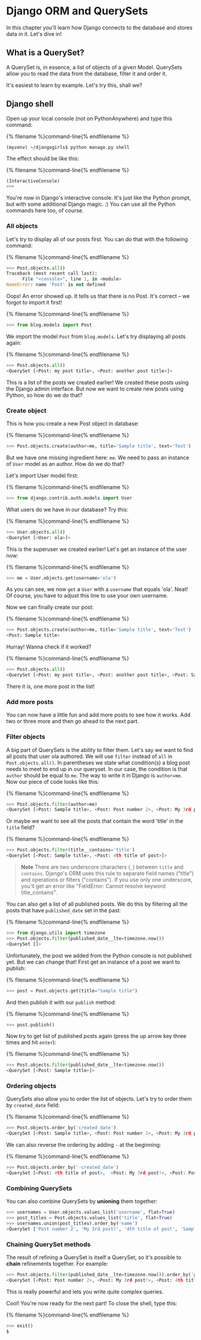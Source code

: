 # Django ORM and QuerySets

In this chapter you'll learn how Django connects to the database and stores data in it. Let's dive in!


## What is a QuerySet?

A QuerySet is, in essence, a list of objects of a given Model. QuerySets allow you to read the data from the database, filter it and order it.

It's easiest to learn by example. Let's try this, shall we?


## Django shell

Open up your local console (not on PythonAnywhere) and type this command:

{% filename %}command-line{% endfilename %}
```
(myvenv) ~/djangogirls$ python manage.py shell
```

The effect should be like this:

{% filename %}command-line{% endfilename %}
```python
(InteractiveConsole)
>>>
```

You're now in Django's interactive console. It's just like the Python prompt, but with some additional Django magic. :)  You can use all the Python commands here too, of course.


### All objects

Let's try to display all of our posts first. You can do that with the following command:

{% filename %}command-line{% endfilename %}
```python
>>> Post.objects.all()
Traceback (most recent call last):
      File "<console>", line 1, in <module>
NameError: name 'Post' is not defined
```

Oops! An error showed up. It tells us that there is no Post. It's correct – we forgot to import it first!

{% filename %}command-line{% endfilename %}
```python
>>> from blog.models import Post
```

We import the model `Post` from `blog.models`. Let's try displaying all posts again:

{% filename %}command-line{% endfilename %}
```python
>>> Post.objects.all()
<QuerySet [<Post: my post title>, <Post: another post title>]>
```

This is a list of the posts we created earlier! We created these posts using the Django admin interface. But now we want to create new posts using Python, so how do we do that?


### Create object

This is how you create a new Post object in database:

{% filename %}command-line{% endfilename %}
```python
>>> Post.objects.create(author=me, title='Sample title', text='Test')
```

But we have one missing ingredient here: `me`. We need to pass an instance of `User` model as an author. How do we do that?

Let's import User model first:

{% filename %}command-line{% endfilename %}
```python
>>> from django.contrib.auth.models import User
```

What users do we have in our database? Try this:

{% filename %}command-line{% endfilename %}
```python
>>> User.objects.all()
<QuerySet [<User: ola>]>
```

This is the superuser we created earlier! Let's get an instance of the user now:

{% filename %}command-line{% endfilename %}
```python
>>> me = User.objects.get(username='ola')
```

As you can see, we now `get` a `User` with a `username` that equals 'ola'. Neat! Of course, you have to adjust this line to use your own username.

Now we can finally create our post:

{% filename %}command-line{% endfilename %}
```python
>>> Post.objects.create(author=me, title='Sample title', text='Test')
<Post: Sample title>
```

Hurray! Wanna check if it worked?

{% filename %}command-line{% endfilename %}
```python
>>> Post.objects.all()
<QuerySet [<Post: my post title>, <Post: another post title>, <Post: Sample title>]>
```

There it is, one more post in the list!


### Add more posts

You can now have a little fun and add more posts to see how it works. Add two or three more and then go ahead to the next part.


### Filter objects

A big part of QuerySets is the ability to filter them. Let's say we want to find all posts that user ola authored. We will use `filter` instead of `all` in `Post.objects.all()`. In parentheses we state what condition(s) a blog post needs to meet to end up in our queryset. In our case, the condition is that `author` should be equal to `me`. The way to write it in Django is `author=me`. Now our piece of code looks like this:

{% filename %}command-line{% endfilename %}
```python
>>> Post.objects.filter(author=me)
<QuerySet [<Post: Sample title>, <Post: Post number 2>, <Post: My 3rd post!>, <Post: 4th title of post>]>
```

Or maybe we want to see all the posts that contain the word 'title' in the `title` field?

{% filename %}command-line{% endfilename %}
```python
>>> Post.objects.filter(title__contains='title')
<QuerySet [<Post: Sample title>, <Post: 4th title of post>]>
```

> **Note** There are two underscore characters (`_`) between `title` and `contains`. Django's ORM uses this rule to separate field names ("title") and operations or filters ("contains"). If you use only one underscore, you'll get an error like "FieldError: Cannot resolve keyword title_contains".

You can also get a list of all published posts. We do this by filtering all the posts that have `published_date` set in the past:

{% filename %}command-line{% endfilename %}
```python
>>> from django.utils import timezone
>>> Post.objects.filter(published_date__lte=timezone.now())
<QuerySet []>
```

Unfortunately, the post we added from the Python console is not published yet. But we can change that! First get an instance of a post we want to publish:

{% filename %}command-line{% endfilename %}
```python
>>> post = Post.objects.get(title="Sample title")
```

And then publish it with our `publish` method:

{% filename %}command-line{% endfilename %}
```python
>>> post.publish()
```

Now try to get list of published posts again (press the up arrow key three times and hit `enter`):

{% filename %}command-line{% endfilename %}
```python
>>> Post.objects.filter(published_date__lte=timezone.now())
<QuerySet [<Post: Sample title>]>
```


### Ordering objects

QuerySets also allow you to order the list of objects. Let's try to order them by `created_date` field:

{% filename %}command-line{% endfilename %}
```python
>>> Post.objects.order_by('created_date')
<QuerySet [<Post: Sample title>, <Post: Post number 2>, <Post: My 3rd post!>, <Post: 4th title of post>]>
```

We can also reverse the ordering by adding `-` at the beginning:

{% filename %}command-line{% endfilename %}
```python
>>> Post.objects.order_by('-created_date')
<QuerySet [<Post: 4th title of post>,  <Post: My 3rd post!>, <Post: Post number 2>, <Post: Sample title>]>
```


### Combining QuerySets

You can also combine QuerySets by **unioning** them together:

```python
>>> usernames = User.objects.values_list('username', flat=True)
>>> post_titles = Post.objects.values_list('title', flat=True)
>>> usernames.union(post_titles).order_by('name')
<QuerySet ['Post number 2', 'My 3rd post!', '4th title of post', 'Sample title', 'me']>
```


### Chaining QuerySet methods

The result of refining a QuerySet is itself a QuerySet, so it's possible to
**chain** refinements together. For example:

```python
>>> Post.objects.filter(published_date__lte=timezone.now()).order_by('published_date')
<QuerySet [<Post: Post number 2>, <Post: My 3rd post!>, <Post: 4th title of post>, <Post: Sample title>]>
```

This is really powerful and lets you write quite complex queries.

Cool! You're now ready for the next part! To close the shell, type this:

{% filename %}command-line{% endfilename %}
```python
>>> exit()
$
```
